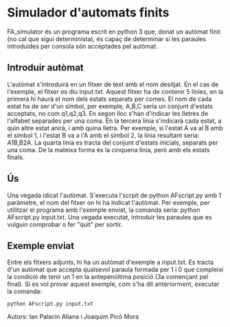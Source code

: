 # Simulador d'automats finits
FA_simulator és un programa escrit en python 3 que, donat
un autòmat finit (no cal que sigui determinista), és capaç
de determinar si les paraules introduides per consola són
acceptades pel autòmat.

## Introduir autòmat
L'autòmat s'introduirà en un fitxer de text amb el nom 
desitjat. En el cas de l'exemple, el fitxer es diu 
input.txt.
Aquest fitxer ha de contenir 5 línies, en la primera hi
haurà el nom dels estats separats per comes. El nom de 
cada estat ha de ser d'un símbol, per exemple, A,B,C seria
un conjunt d'estats acceptats, no com q1,q2,q3.
En segon lloc s'han d'indicar les lletres
de l'alfabet separades per una coma.
En la tercera línia s'indicarà cada estat, a quin altre
estat anirà, i amb quina lletra. Per exemple, si
l'estat A va al B amb el símbol 1, i l'estat B va a 
l'A amb el símbol 2, la línia resultant seria: 
A1B,B2A.
La quarta línia es tracta del conjunt d'estats inicials, 
separats per una coma. De la mateixa forma és la cinquena
línia, però amb els estats finals.

## Ús
Una vegada idicat l'autòmat. S'executa l'scrpit de python 
AFscript.py amb 1 paràmetre, el nom del fitxer on hi ha
indicat l'autòmat. Per exemple, per utilitzar el programa
amb l'exemple enviat, la comanda seria:
python AFscript.py input.txt.
Una vegada executat, introduir les paraules que es vulguin
comprobar o fer "quit" per sortir.

## Exemple enviat
Entre els fitxers adjunts, hi ha un autòmat d'exemple a 
input.txt. Es tracta d'un autòmat que accepta qualsevol
paraula formada per 1 i 0 que compleixi la condició de 
tenir un 1 en la antepenúltima posició (3a començant pel final).
Si es vol provar aquest exemple, com s'ha dit anteriorment, executar
la comanda: 
```
python AFscript.py input.txt
```

Autors: Ian Palacín Aliana i Joaquim Picó Mora
